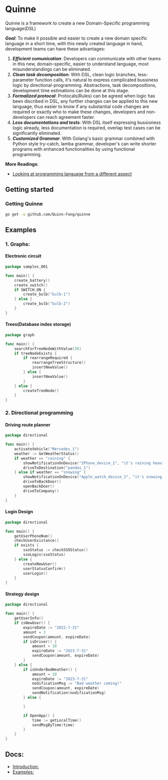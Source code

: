 
# Quinne 
Quinne is a framework to create a new Domain-Specific programming language(DSL)

***Goal***:  To make it possible and easier to create a new domain specific language in a short time, with this newly created language in hand, development teams can have these advantages:
1. ***Efficient comunication***:  Developers can communicate with other teams in this new, domain-specific, easier to understand language, most misunderstandings can be eliminated. 
2. ***Clean task decomposition***: With DSL, clean logic branches, less-parameter function calls, it's natural to express complicated bussiness logic by directional-programming. Abstractions, task decompositions, development time estimations can be done at this stage.
3. ***Formalized protocal***: Protocals(Rules) can be agreed when logic has been discribed in DSL, any further changes can be applied to this new language, thus easier to know if any substantial code changes are required or exactly who to make these changes, developers and non-developers can reach agreement faster.
4.  ***Less documentations and tests***: With DSL itself expressing bussioness logic already, less documentation is required, overlap test cases can be significantly eliminated.  
5. ***Customized Grammar***: With Golang's basic grammar combined with Python style try-catch, lamba grammar, developer's can write shorter programs with enhanced functionalities by using functional programming.

**More Readings**:
- [Looking at programming language from a different aspect](https://medium.com/@quinnkunfang_5420/looking-at-programming-language-from-a-different-aspect-9e4544047c1e)


## Getting started

### Getting Quinne
```bash
go get -u github.com/Quinn-Fang/quinne
```
## Examples
### 1. Graphs:
#### Electronic circuit
```go
package samples_001

func main() {
	create_battery()
	create_switch()
	if SWITCH_ON {
		create_bulb("bulb-1")
	} else {
		create_bulb("bulb-2")
	}
}
```

#### Trees(Database index storage)
```go
package graph

func main() {
	searchForTreeNodeWithValue(36)
	if treeNodeExists {
		if rearrangeRequired {
			rearrangeTreeStructure()
			insertNewValue()
		} else {
			insertNewValue()
		}
	} else {
		createTreeNode()
	}
}

```

### 2. Directional programming
#### Driving route planner
```go
package directional

func main() {
	activateVehicle("Mercedes_1")
	weather := GetWeatherStatus()
	if weather == "raining" {
		showNotificationOnDevice("IPhone_device_1", "it's raining heavily, bring umbrella")
		driveToDestination("pandas_1")
	} else if weather == "snowing" {
		showNotificationOnDevice("Apple_watch_device_2", "it's snowing, wear more clothes")
		driveToBackDoor()
		openBackDoor()
		driveToCompany()
	}
}

```
#### Login Design
```go
package directional

func main() {
	getUserPhoneNum()
	checkUserExistance()
	if exists {
		ssoStatus := checkSSOStatus()
		ssoLogin(ssoStatus)
	} else {
		createNewUser()
		userStatusConfirm()
		userLogin()
	}
}

```

#### Strategy design
```go
package directional

func main() {
	getUserInfo()
	if isNewUser() {
		expireDate := "2022-7-31"
		amount = 3
		sendCoupon(amount, expireDate)
		if isDriver() {
			amount = 10
			expireDate := "2023-7-31"
			sendCoupon(amount, expireDate)
		}
	} else {
		if isUnderBadWeather() {
			amount = 10
			expireDate := "2023-7-31"
			nodificationMsg := "Bad weather coming!"
			sendCoupon(amount, expireDate)
			sendNotification(nodificationMsg)
		} else {

		}

		if OpenApp() {
			time := getLocalTime()
			sendMsgByTime(time)
		}
	}
}

```

## Docs:
- [Introduction: ](https://github.com/Quinn-Fang/quinne/blob/master/Documents/info.md)
- [Examples: ](https://github.com/Quinn-Fang/quinne/blob/master/Documents/info.md)

